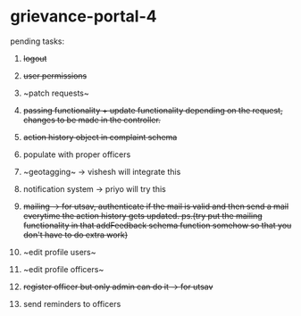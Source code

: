 # grievance-portal-4

pending tasks: 
1. ~~logout~~
2. ~~user permissions~~
3. ~patch requests~
4. ~~passing functionality + update functionality depending on the request, changes to be made in the controller.~~
5. ~~action history object in complaint schema~~
6. populate with proper officers
7. ~geotagging~ -> vishesh will integrate this
8. notification system -> priyo will try this
9. ~~mailing -> for utsav, authenticate if the mail is valid and then send a mail everytime the action history gets updated. ps.(try put the mailing functionality in that addFeedback schema function somehow so that you don't have to do extra work)~~

10. ~edit profile users~
11. ~edit profile officers~
12. ~~register officer but only admin can do it -> for utsav~~
13. send reminders to officers
